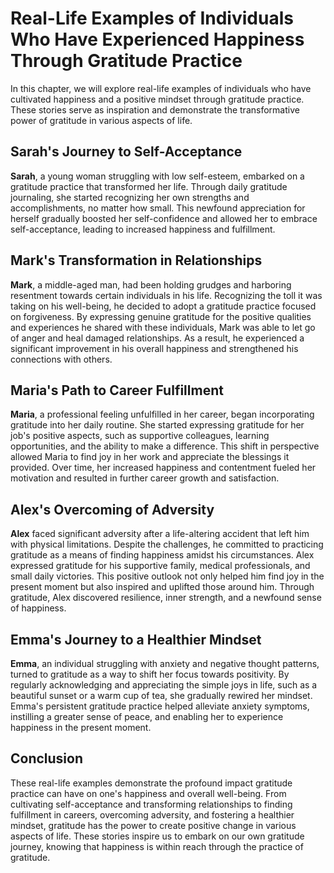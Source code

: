 Real-Life Examples of Individuals Who Have Experienced Happiness Through Gratitude Practice
======================================================================================================

In this chapter, we will explore real-life examples of individuals who have cultivated happiness and a positive mindset through gratitude practice. These stories serve as inspiration and demonstrate the transformative power of gratitude in various aspects of life.

Sarah's Journey to Self-Acceptance
----------------------------------

**Sarah**, a young woman struggling with low self-esteem, embarked on a gratitude practice that transformed her life. Through daily gratitude journaling, she started recognizing her own strengths and accomplishments, no matter how small. This newfound appreciation for herself gradually boosted her self-confidence and allowed her to embrace self-acceptance, leading to increased happiness and fulfillment.

Mark's Transformation in Relationships
--------------------------------------

**Mark**, a middle-aged man, had been holding grudges and harboring resentment towards certain individuals in his life. Recognizing the toll it was taking on his well-being, he decided to adopt a gratitude practice focused on forgiveness. By expressing genuine gratitude for the positive qualities and experiences he shared with these individuals, Mark was able to let go of anger and heal damaged relationships. As a result, he experienced a significant improvement in his overall happiness and strengthened his connections with others.

Maria's Path to Career Fulfillment
----------------------------------

**Maria**, a professional feeling unfulfilled in her career, began incorporating gratitude into her daily routine. She started expressing gratitude for her job's positive aspects, such as supportive colleagues, learning opportunities, and the ability to make a difference. This shift in perspective allowed Maria to find joy in her work and appreciate the blessings it provided. Over time, her increased happiness and contentment fueled her motivation and resulted in further career growth and satisfaction.

Alex's Overcoming of Adversity
------------------------------

**Alex** faced significant adversity after a life-altering accident that left him with physical limitations. Despite the challenges, he committed to practicing gratitude as a means of finding happiness amidst his circumstances. Alex expressed gratitude for his supportive family, medical professionals, and small daily victories. This positive outlook not only helped him find joy in the present moment but also inspired and uplifted those around him. Through gratitude, Alex discovered resilience, inner strength, and a newfound sense of happiness.

Emma's Journey to a Healthier Mindset
-------------------------------------

**Emma**, an individual struggling with anxiety and negative thought patterns, turned to gratitude as a way to shift her focus towards positivity. By regularly acknowledging and appreciating the simple joys in life, such as a beautiful sunset or a warm cup of tea, she gradually rewired her mindset. Emma's persistent gratitude practice helped alleviate anxiety symptoms, instilling a greater sense of peace, and enabling her to experience happiness in the present moment.

Conclusion
----------

These real-life examples demonstrate the profound impact gratitude practice can have on one's happiness and overall well-being. From cultivating self-acceptance and transforming relationships to finding fulfillment in careers, overcoming adversity, and fostering a healthier mindset, gratitude has the power to create positive change in various aspects of life. These stories inspire us to embark on our own gratitude journey, knowing that happiness is within reach through the practice of gratitude.

